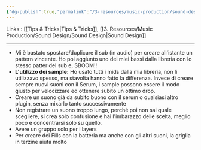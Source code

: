 ```yaml
---
{"dg-publish":true,"permalink":"/3-resources/music-production/sound-design/tips-e-tricks-sound-design/"}
---
```


Links:: [[Tips & Tricks\|Tips & Tricks]], [[3. Resources/Music Production/Sound Design/Sound Design\|Sound Design]]

---
- Mi è bastato spostare/duplicare il sub (in audio) per creare all'istante un pattern vincente. Ho poi aggiunto uno dei miei bassi dalla libreria con lo stesso patter del sub e, SBOOM!!
- **L'utilizzo dei sample:** Ho usato tutti i mids dalla mia libreria, non li utilizzavo spesso, ma stavolta hanno fatto la differenza. Invece di creare sempre nuovi suoni con il Serum, i sample possono essere il modo giusto per velocizzare ed ottenere subito un ottimo drop.
- Creare un suono già da subito buono con il serum o qualsiasi altro plugin, senza mixarlo tanto successivamente
- Non registrare un suono troppo lungo, perché poi non sai quale scegliere, si crea solo confusione e hai l'imbarazzo delle scelta, meglio poco e concentrarsi solo su quello.
- Avere un gruppo solo per i layers
- Per creare dei Fills con la batteria ma anche con gli altri suoni, la griglia in terzine aiuta molto


